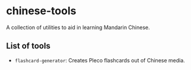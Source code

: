 # chinese-tools
A collection of utilities to aid in learning Mandarin Chinese.

## List of tools
- `flashcard-generator`: Creates Pleco flashcards out of Chinese media.